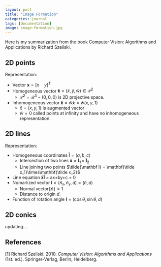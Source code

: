 ```yaml
---
layout: post
title: "Image Formation"
categories: journal
tags: [documentation]
image: image-formation.jpg
---
```

Here is my summarization from the book Computer Vision: Algorithms and Applications by Richard Szeliski.
## 2D points
Representation:
* Vector $\mathbf x=[x\quad y]^T$  
* Homogeneous vector  $\mathbf {\tilde x} = (\tilde x, \tilde y, \tilde w) \in \mathcal P^2$ 
  *  $\mathcal P^2 = \mathcal R^3 - (0,0,0)$ is 2D projective space.  
* Inhomogeneous vector $\mathbf {\tilde x} = \tilde w \mathbf{\bar x} = \tilde{w} (x, y, 1)$
  *  $\bar x = (x,y,1)$ is augmented vector 
  *  $\tilde w = 0$ called points at infinity and have no inhomogeneous representation.  

## 2D lines
Representation:
* Homogeneous coordinates $\mathbf {\tilde l} = (a,b,c)$
  * Intersection of two lines $\mathbf{\tilde x} =\mathbf{\tilde l_1}\times\mathbf{\tilde l_2}$
  * Line joining two points $\tilde{\mathbf l} = \mathbf{\tilde x_1}\times\mathbf{\tilde x_2}$
* Line equation $\mathbf {\tilde x} \mathbf{\tilde l}$ = ax+by+c = 0
* Nomarlized vector $\mathbf l = (\hat n_x,\hat n_y,d)=(\hat n,d)$
  * Normal vector$\lVert\hat n\rVert=1$
  * Distance to origin $d$.
* Function of rotation angle $\mathbf l=(\cos\theta,\sin\theta,d)$
## 2D conics

updating...

## References
[1] Richard Szeliski. 2010. <i>Computer Vision: Algorithms and Applications</i> (1st. ed.). Springer-Verlag, Berlin, Heidelberg.



<!--stackedit_data:
eyJoaXN0b3J5IjpbLTEwMDc4MzgzOTIsLTYzNjY1OTgsOTU0Nj
g5OTE0LC02ODk5Nzc5OTIsMjY5MDUyMDI4LDI3NTUwNzU2Mywt
NjI0MTIwOTY3LDQxNDU2MjQ0OSwxMDM0NzcyMjgsLTIxMjkzMj
gxMTEsMTcwNTE4OSwtMjA0MzYzMTU0NywxMjI3MDQ0ODA5LDE1
MTU3MDk0NDcsNjk3MzQ4MDAzLC0xMzI3NzM0OTk5LC0xNjYwOT
I3OTM3LC0xOTgxMjc4MDEwLC01MTk1NTk2NjYsMjA2MTI2MjM1
MF19
-->
